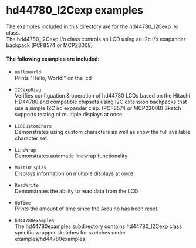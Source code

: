 hd44780_I2Cexp examples
=======================

The examples included in this directory are for the hd44780_I2Cexp i/o class.<br>
The hd44780_I2Cexp i/o class controls an LCD using an i2c i/o exapander backpack (PCF8574 or MCP23008)


#### The following examples are included:

- `HelloWorld`<br>
Prints "Hello, World!" on the lcd

- `I2CexpDiag`<br>
Verifies configuation & operation of hd44780 LCDs based
on the Hitachi HD44780 and compatible chipsets using I2C extension
backpacks that use a simple I2C i/o expander chip. (PCF8574 or MCP23008)
Sketch supports testing of multiple displays at once.

- `LCDCustomChars`<br>
Demonstrates using custom characters as well as show the full available character set.

- `LineWrap`<br>
Demonstrates automatic linewrap functionality

- `MultiDisplay`<br>
Displays information on multiple displays at once.

- `ReadWrite`<br>
Demonstrates the ability to read data from the LCD.

- `UpTime`<br>
Prints the amount of time since the Arduino has been reset.

- `hd44780examples`<br>
The hd44780examples subdirectory contains
hd44780_I2Cexp class specific wrapper sketches for sketches under
examples/hd44780examples.
